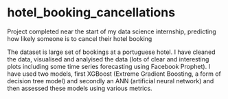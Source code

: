 # hotel_booking_cancellations
Project completed near the start of my data science internship, predicting how likely someone is to cancel their hotel booking

The dataset is large set of bookings at a portuguese hotel. I have cleaned the data, visualised and analyised the data (lots of clear and interesting plots including some time series forecasting using Facebook Prophet). I have used two models, first XGBoost (Extreme Gradient Boosting, a form of decision tree model) and secondly an ANN (artificial neural network) and then assessed these models using various metrics.
